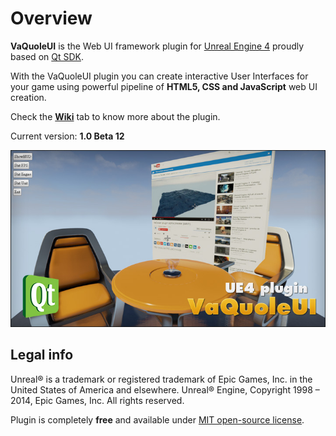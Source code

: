 Overview
========

**VaQuoleUI** is the Web UI framework plugin for [Unreal Engine 4](https://www.unrealengine.com/) proudly based on [Qt SDK](http://qt-project.org/).

With the VaQuoleUI plugin you can create interactive User Interfaces for your game using powerful pipeline of **HTML5, CSS and JavaScript** web UI creation.

Check the **[Wiki](https://github.com/ufna/VaQuoleUI/wiki)** tab to know more about the plugin.

Current version: **1.0 Beta 12**

![SCREENSHOT](SCREENSHOT.jpg)


Legal info
----------

Unreal® is a trademark or registered trademark of Epic Games, Inc. in the United States of America and elsewhere. Unreal® Engine, Copyright 1998 – 2014, Epic Games, Inc. All rights reserved.

Plugin is completely **free** and available under [MIT open-source license](LICENSE).

